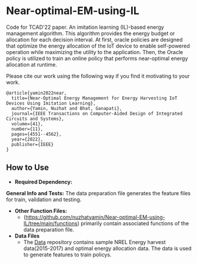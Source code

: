 # Near-optimal-EM-using-IL
Code for TCAD'22 paper. An imitation learning (IL)-based energy management algorithm. This algorithm provides the energy budget or allocation for each decision interval. At first, oracle policies are designed that optimize the energy allocation of the IoT device to enable self-powered operation while maximizing the utility to the application. Then, the Oracle policy is utilized to train an online policy that performs near-optimal energy allocation at runtime. 


Please cite our work using the following way if you find it motivating to your work. 
```
@article{yamin2022near,
  title={Near-Optimal Energy Management for Energy Harvesting IoT Devices Using Imitation Learning},
  author={Yamin, Nuzhat and Bhat, Ganapati},
  journal={IEEE Transactions on Computer-Aided Design of Integrated Circuits and Systems},
  volume={41},
  number={11},
  pages={4551--4562},
  year={2022},
  publisher={IEEE}
}
```
## How to Use
- **Required Dependency:** 
 
 **General Info and Tests:** The data preparation file generates the feature files for train, validation and testing. 
- **Other Function Files:** 
  - (https://github.com/nuzhatyamin/Near-optimal-EM-using-IL/tree/main/functions) primarily contain associated functions of the data preparation file.
- **Data Files** 
  - The [Data](https://github.com/nuzhatyamin/Near-optimal-EM-using-IL/tree/main/Data) repository contains sample NREL Energy harvest data(2015-2017) and optimal energy allocation data. The data is used to generate features to train policys.
